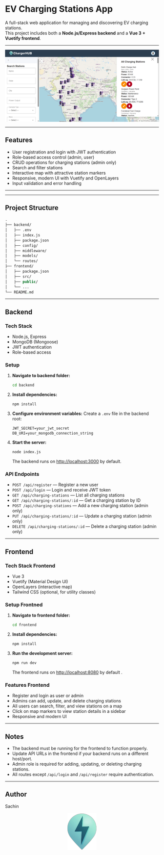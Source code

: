 # EV Charging Stations App

A full-stack web application for managing and discovering EV charging stations.  
This project includes both a **Node.js/Express backend** and a **Vue 3 + Vuetify frontend**.

---

<div align="center">

<img src="https://github.com/Sachin-fsd/all-images/blob/main/map.png?raw=true" alt="EV Charging Station"/>

</div>

---

## Features

- User registration and login with JWT authentication
- Role-based access control (admin, user)
- CRUD operations for charging stations (admin only)
- Search and filter stations
- Interactive map with attractive station markers
- Responsive, modern UI with Vuetify and OpenLayers
- Input validation and error handling

---
<!-- 
<div align="center">

<img src="frontend/public/screenshots/login.png" alt="Login Page" width="350" style="margin: 10px;">
<img src="frontend/public/screenshots/map.png" alt="Map View" width="350" style="margin: 10px;">
<img src="frontend/public/screenshots/admin.png" alt="Admin Panel" width="350" style="margin: 10px;">

</div>
  <img src="frontend/public/screenshots/admin.png" alt="Admin Panel" width="350" style="margin: 10px;">
</p> -->

<!-- **(Add your own screenshots in `frontend/public/screenshots/` for best results)** -->

---

## Project Structure

```fs
.
├── backend/
│   ├── .env
│   ├── index.js
│   ├── package.json
│   ├── config/
│   ├── middleware/
│   ├── models/
│   └── routes/
├── frontend/
│   ├── package.json
│   ├── src/
│   ├── public/
│   └── ...
└── README.md
```

---

## Backend

### Tech Stack

- Node.js, Express
- MongoDB (Mongoose)
- JWT authentication
- Role-based access

### Setup

1. **Navigate to backend folder:**

   ```sh
   cd backend
   ```

2. **Install dependencies:**

   ```sh
   npm install
   ```

3. **Configure environment variables:**
   Create a `.env` file in the backend root:

   ```env
   JWT_SECRET=your_jwt_secret
   DB_URI=your_mongodb_connection_string
   ```

4. **Start the server:**

   ```sh
   node index.js
   ```

   The backend runs on [http://localhost:3000](http://localhost:3000) by default.

### API Endpoints

- `POST /api/register` — Register a new user
- `POST /api/login` — Login and receive JWT token
- `GET /api/charging-stations` — List all charging stations
- `GET /api/charging-stations/:id` — Get a charging station by ID
- `POST /api/charging-stations` — Add a new charging station (admin only)
- `PUT /api/charging-stations/:id` — Update a charging station (admin only)
- `DELETE /api/charging-stations/:id` — Delete a charging station (admin only)

---

## Frontend

### Tech Stack Frontend

- Vue 3
- Vuetify (Material Design UI)
- OpenLayers (interactive map)
- Tailwind CSS (optional, for utility classes)

### Setup Frontned

1. **Navigate to frontend folder:**

   ```sh
   cd frontend
   ```

2. **Install dependencies:**

   ```sh
   npm install
   ```

3. **Run the development server:**

   ```sh
   npm run dev
   ```

   The frontend runs on [http://localhost:8080](http://localhost:8080) by default .

### Features Frontend

- Register and login as user or admin
- Admins can add, update, and delete charging stations
- All users can search, filter, and view stations on a map
- Click on map markers to view station details in a sidebar
- Responsive and modern UI

---

## Notes

- The backend must be running for the frontend to function properly.
- Update API URLs in the frontend if your backend runs on a different host/port.
- Admin role is required for adding, updating, or deleting charging stations.
- All routes except `/api/login` and `/api/register` require authentication.

---

## Author

Sachin

<p align="center">
  <img src="https://github.com/Sachin-fsd/all-images/blob/main/icon.png?raw=true" alt="Charging Battery" width="96" />
</p>
